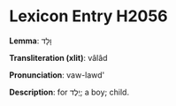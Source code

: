 # Lexicon Entry H2056

**Lemma**: וָלָד

**Transliteration (xlit)**: vâlâd

**Pronunciation**: vaw-lawd'

**Description**:
for יֶלֶד; a boy; child.
